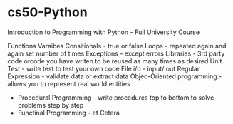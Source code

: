 # cs50-Python
Introduction to Programming with Python – Full University Course

Functions
Varaibes
Consitionals - true or false
Loops - repeated again and again set number of times
Exceptions - except errors
Libraries - 3rd party code orcode you have writen to be reused as many times as desired
Unit Test - write test to test your own code
File i/o - input/ out
Regular Expression - validate data or extract data
Objec-Oriented programming:- allows you to represent real world entities
- Procedural Programming - write procedures top to bottom to solve problems step by step
- Functinal Programming - 
et Cetera

